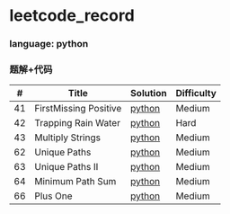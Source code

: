 # leetcode_record
### language: python
### 题解+代码

| # | Title | Solution | Difficulty |
|---| ----- | -------- | ---------- |
|41|FirstMissing Positive| [python](./FirstMissingPositive.py)|Medium|
|42|Trapping Rain Water| [python](./TrappingRainWater.py)|Hard|
|43|Multiply Strings| [python](./MultiplyStrings.py)|Medium|
|62|Unique Paths| [python](./UniquePaths.py)|Medium|
|63|Unique Paths II| [python](./UniquePathsII.py)|Medium|
|64|Minimum Path Sum| [python](./MinimumPathSum.py)|Medium|
|66|Plus One| [python](./PlusOne.py)|Medium|
